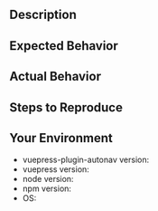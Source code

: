 <!-- thanks for reaching out -->

<!-- before you proceed, please read and follow the instructions -->

<!-- feel free to add any supporting media such as screenshots or gifs -->


## Description

<!-- describe your issue (bug/feature/question) -->


## Expected Behavior

<!-- describe the expected behavior -->


## Actual Behavior

<!-- describe what actually happened -->


## Steps to Reproduce

<!-- uncomment the following and list the steps -->
<!--
1. 
2. 
3. 
-->


## Your Environment

- vuepress-plugin-autonav version: <!-- add your vuepress-plugin-autonav version here -->
- vuepress version: <!-- add your vuepress version here -->
- node version: <!-- add your node version here -->
- npm version: <!-- add your npm version here -->
- OS: <!-- add your OS details here -->


<!-- don't hesitate to add any other relevant details -->

<!-- thanks! -->
